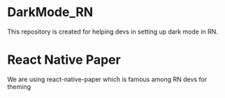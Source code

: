 # DarkMode_RN
This repository is created for helping devs in setting up dark mode in RN.

# React Native Paper
We are using react-native-paper which is famous among RN devs for theming
